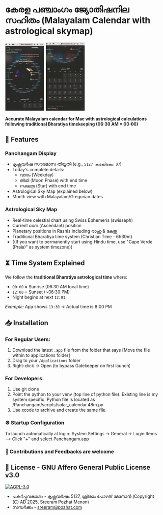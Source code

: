 # കേരള പഞ്ചാംഗം ജ്യോതിഷനില സഹിതം (Malayalam Calendar with astrological skymap)


<p>
  <img src="screenshot1.png" width="25%" style="border:1px solid #eee" alt="Malayalam Panchangam showing കർക്കിടകം 07 with thithi/nakshatra">
  <img src="screenshot2.png" width="25%" style="border:1px solid #eee" alt="Real-time astrological chart with graha positions in rashis">
</p>

**Accurate Malayalam calendar for Mac with astrological calculations following traditional Bharatiya timekeeping (06:30 AM = 00:00)**

## 🌟 Features

### Panchangam Display
- കൃഷ്ണവർഷ സൗരമാസ തിയ്യതി (e.g., `5127 കർക്കിടകം 07`)
- Today's complete details:
  - വാരം (Weekday)
  - തിഥി (Moon Phase) with end time
  - നക്ഷത്ര (Star) with end time
- Astrological Sky Map (explained below)
- Month view with Malayalam/Gregorian dates

### Astrological Sky Map
- Real-time celestial chart using Swiss Ephemeris (swisseph)
- Current ലഗ്ന (Ascendant) position
- Planetary positions in Rashis including രാഹു & കേതു
- Traditional Bharatiya time system (Christian Time - 6h30m)
- ((If you want to permanently start using Hindu time, use "Cape Verde (Praia)" as system timezone))


## ⏳ Time System Explained
We follow the **traditional Bharatiya astrological time** where:
- `00:00` = Sunrise (06:30 AM local time)
- `12:00` = Sunset (~06:30 PM)
- Night begins at next `12:01`

*Example:* App shows `13:30` → Actual time is 8:00 PM

## 📥 Installation

### For Regular Users:
1. Download the latest `.app` file from the folder that says [Move the file within to applications folder]
2. Drag to your `/Applications` folder
3. Right-click → Open (to bypass Gatekeeper on first launch)

### For Developers:
1. Use git clone
2. Point the python to your venv (top line of python file). Existing line is my system specific. Python file is located as /Panchangam/scripts/solar_calendar.48m.py
3. Use xcode to archive and create the same file.

### ⚙️ Startup Configuration
To launch automatically at login: 
System Settings → General → Login Items --> Click "+" and select Panchangam.app

### 🤝 Contributions and Feedbacks are welcome

## 📜 License - GNU Affero General Public License v3.0
[![AGPL-3.0](https://img.shields.io/badge/License-AGPL_v3-blue.svg)](https://www.gnu.org/licenses/agpl-3.0) 
- പകർപ്പവകാശം - കൃഷ്ണവർഷം 5127, ശ്രീരാം പോഴത് മേനോൻ (Copyright (C) AD 2025,  Sreeram Pozhat Menon)
- സമ്പർക്കം - sreeram@pozhat.com
